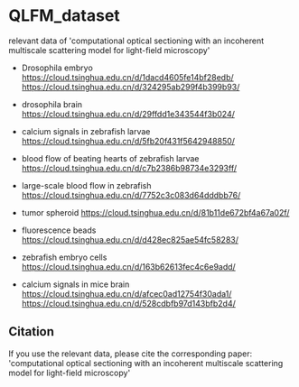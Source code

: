 # QLFM_dataset
relevant data of 'computational optical sectioning with an incoherent multiscale scattering model for light-field microscopy'

- Drosophila embryo
https://cloud.tsinghua.edu.cn/d/1dacd4605fe14bf28edb/
https://cloud.tsinghua.edu.cn/d/324295ab299f4b399b93/

- drosophila brain
https://cloud.tsinghua.edu.cn/d/29ffdd1e343544f3b024/

- calcium signals in zebrafish larvae
https://cloud.tsinghua.edu.cn/d/5fb20f431f5642948850/

- blood flow of beating hearts of zebrafish larvae
https://cloud.tsinghua.edu.cn/d/c7b2386b98734e3293ff/

- large-scale blood flow in zebrafish
https://cloud.tsinghua.edu.cn/d/7752c3c083d64dddbb76/

- tumor spheroid
https://cloud.tsinghua.edu.cn/d/81b11de672bf4a67a02f/

- fluorescence beads
https://cloud.tsinghua.edu.cn/d/d428ec825ae54fc58283/

- zebrafish embryo cells
https://cloud.tsinghua.edu.cn/d/163b62613fec4c6e9add/

- calcium signals in mice brain
https://cloud.tsinghua.edu.cn/d/afcec0ad12754f30ada1/
https://cloud.tsinghua.edu.cn/d/528cdbfb97d143bfb2d4/

## Citation

If you use the relevant data, please cite the corresponding paper:
'computational optical sectioning with an incoherent multiscale scattering model for light-field microscopy' 
